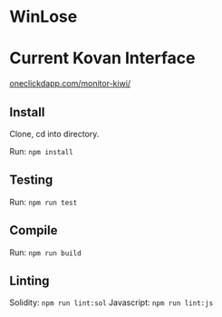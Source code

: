# WinLose

# Current Kovan Interface

[oneclickdapp.com/monitor-kiwi/](oneclickdapp.com/monitor-kiwi/)

## Install

Clone, cd into directory.

Run: `npm install`

## Testing

Run: `npm run test`

## Compile

Run: `npm run build`

## Linting

Solidity: `npm run lint:sol`
Javascript: `npm run lint:js`
